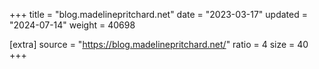 +++
title = "blog.madelinepritchard.net"
date = "2023-03-17"
updated = "2024-07-14"
weight = 40698

[extra]
source = "https://blog.madelinepritchard.net/"
ratio = 4
size = 40
+++
